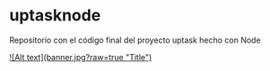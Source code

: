 # uptasknode
Repositorio con el código final del proyecto uptask hecho con Node


<a href="http://codigoconjuan.com">
    ![Alt text](banner.jpg?raw=true "Title")
</a>
